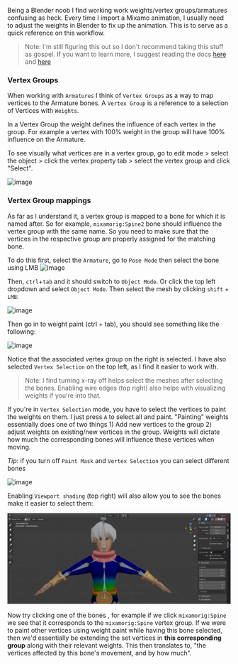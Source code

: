 Being a Blender noob I find working work weights/vertex groups/armatures confusing as heck. Every time I import a Mixamo animation, I usually need to adjust the weights
in Blender to fix up the animation. This is to serve as a quick reference on this workflow. 

> Note: I'm still figuring this out so I don't recommend taking this stuff as gospel.
> If you want to learn more, I suggest reading the docs [here](https://docs.blender.org/manual/en/latest/modeling/meshes/properties/vertex_groups/introduction.html) and [here](https://docs.blender.org/manual/en/latest/animation/armatures/skinning/parenting.html)

### Vertex Groups

When working with `Armatures` I think of `Vertex Groups` as a way to map vertices to the Armature bones. A `Vertex Group` is a reference to a selection of Vertices with `Weights`.

In a Vertex Group the weight defines the influence of each vertex in the group. For example a vertex with 100% weight in the group will have 100% influence on the Armature.

To see visually what vertices are in a vertex group, go to edit mode > select the object > click the vertex property tab > select the vertex group and click "Select". 

![image](https://user-images.githubusercontent.com/10904967/119930065-ba5cdd80-bf4c-11eb-955c-e231081bcf2d.png)

### Vertex Group mappings

As far as I understand it, a vertex group is mapped to a bone for which it is named after. So for example, `mixamorig:Spine2` bone should influence the vertex group with the
same name. So you need to make sure that the vertices in the respective group are properly assigned for the matching bone.

To do this first, select the `Armature`, go to `Pose Mode` then select the bone using LMB
![image](https://user-images.githubusercontent.com/10904967/119939248-8e952400-bf5b-11eb-873a-f9f38784441f.png)

Then, `ctrl`+`tab` and it should switch to `Object Mode`. Or click the top left dropdown and select `Object Mode`. Then select the mesh by clicking `shift` + `LMB`:

![image](https://user-images.githubusercontent.com/10904967/119939310-a40a4e00-bf5b-11eb-93a0-6a8b1bc54122.png)

Then go in to weight paint (ctrl + tab), you should see something like the following: 

![image](https://user-images.githubusercontent.com/10904967/119939415-d916a080-bf5b-11eb-85ae-5574cef8c03a.png)

Notice that the associated vertex group on the right is selected. I have also selected `Vertex Selection` on the top left, as I find it easier to work with.

> Note: I find turning x-ray off helps select the meshes after selecting the bones. 
> Enabling wire edges (top right) also helps with visualizing weights if you're into that.

If you're in `Vertex Selection` mode, you have to select the vertices to paint the weights on them. I just press `A` to select all and paint. "Painting" weights essentially
does one of two things 1) Add new vertices to the group 2) adjust weights on existing/new vertices in the group. Weights will dictate how much the corresponding bones 
will influence these vertices when moving.

*Tip*: if you turn off `Paint Mask` and `Vertex Selection` you can select different bones

![image](https://user-images.githubusercontent.com/10904967/119940840-c7ce9380-bf5d-11eb-98d8-a25f10fc9d25.png)

Enabling `Viewport shading` (top right) will also allow you to see the bones make it easier to select them: 

![image](assets\blender\selecting_bones_weights.PNG)

Now try clicking one of the bones , for example if we click `mixamorig:Spine` we see that it corresponds to the `mixamorig:Spine` vertex group. If we were to paint other vertices using weight paint while having this bone selected, then we'd essentially be extending the set vertices in **this corresponding group** along with their relevant weights. This then translates to, "the vertices affected by this bone's movement, and by how much".

